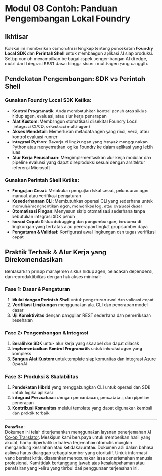 <!--
CO_OP_TRANSLATOR_METADATA:
{
  "original_hash": "729f809c84e99609364180c090c43405",
  "translation_date": "2025-10-01T02:08:35+00:00",
  "source_file": "Module08/samples/README.md",
  "language_code": "id"
}
-->
# Modul 08 Contoh: Panduan Pengembangan Lokal Foundry

## Ikhtisar

Koleksi ini memberikan demonstrasi lengkap tentang pendekatan **Foundry Local SDK** dan **Perintah Shell** untuk membangun aplikasi AI siap produksi. Setiap contoh menampilkan berbagai aspek pengembangan AI di edge, mulai dari integrasi REST dasar hingga sistem multi-agen yang canggih.

## Pendekatan Pengembangan: SDK vs Perintah Shell

### Gunakan Foundry Local SDK Ketika:

- **Kontrol Programatik**: Anda membutuhkan kontrol penuh atas siklus hidup agen, evaluasi, atau alur kerja penerapan
- **Alat Kustom**: Membangun otomatisasi di sekitar Foundry Local (integrasi CI/CD, orkestrasi multi-agen)
- **Akses Mendetail**: Memerlukan metadata agen yang rinci, versi, atau kontrol evaluasi runner
- **Integrasi Python**: Bekerja di lingkungan yang banyak menggunakan Python atau menyematkan logika Foundry ke dalam aplikasi yang lebih luas
- **Alur Kerja Perusahaan**: Mengimplementasikan alur kerja modular dan pipeline evaluasi yang dapat direproduksi sesuai dengan arsitektur referensi Microsoft

### Gunakan Perintah Shell Ketika:

- **Pengujian Cepat**: Melakukan pengujian lokal cepat, peluncuran agen manual, atau verifikasi pengaturan
- **Kesederhanaan CLI**: Membutuhkan operasi CLI yang sederhana untuk memulai/menghentikan agen, memeriksa log, atau evaluasi dasar
- **Otomatisasi Ringan**: Menyusun skrip otomatisasi sederhana tanpa kebutuhan integrasi SDK penuh
- **Iterasi Cepat**: Siklus debugging dan pengembangan, terutama di lingkungan yang terbatas atau penerapan tingkat grup sumber daya
- **Pengaturan & Validasi**: Konfigurasi awal lingkungan dan tugas verifikasi cepat

## Praktik Terbaik & Alur Kerja yang Direkomendasikan

Berdasarkan prinsip manajemen siklus hidup agen, pelacakan dependensi, dan reproduktibilitas dengan hak akses minimal:

### Fase 1: Dasar & Pengaturan
1. **Mulai dengan Perintah Shell** untuk pengaturan awal dan validasi cepat
2. **Verifikasi Lingkungan** menggunakan alat CLI dan penerapan model dasar
3. **Uji Konektivitas** dengan panggilan REST sederhana dan pemeriksaan kesehatan

### Fase 2: Pengembangan & Integrasi
1. **Beralih ke SDK** untuk alur kerja yang skalabel dan dapat dilacak
2. **Implementasikan Kontrol Programatik** untuk interaksi agen yang kompleks
3. **Bangun Alat Kustom** untuk template siap komunitas dan integrasi Azure OpenAI

### Fase 3: Produksi & Skalabilitas
1. **Pendekatan Hibrid** yang menggabungkan CLI untuk operasi dan SDK untuk logika aplikasi
2. **Integrasi Perusahaan** dengan pemantauan, pencatatan, dan pipeline penerapan
3. **Kontribusi Komunitas** melalui template yang dapat digunakan kembali dan praktik terbaik

---

**Penafian**:  
Dokumen ini telah diterjemahkan menggunakan layanan penerjemahan AI [Co-op Translator](https://github.com/Azure/co-op-translator). Meskipun kami berupaya untuk memberikan hasil yang akurat, harap diperhatikan bahwa terjemahan otomatis mungkin mengandung kesalahan atau ketidakakuratan. Dokumen asli dalam bahasa aslinya harus dianggap sebagai sumber yang otoritatif. Untuk informasi yang bersifat kritis, disarankan menggunakan jasa penerjemahan manusia profesional. Kami tidak bertanggung jawab atas kesalahpahaman atau penafsiran yang keliru yang timbul dari penggunaan terjemahan ini.